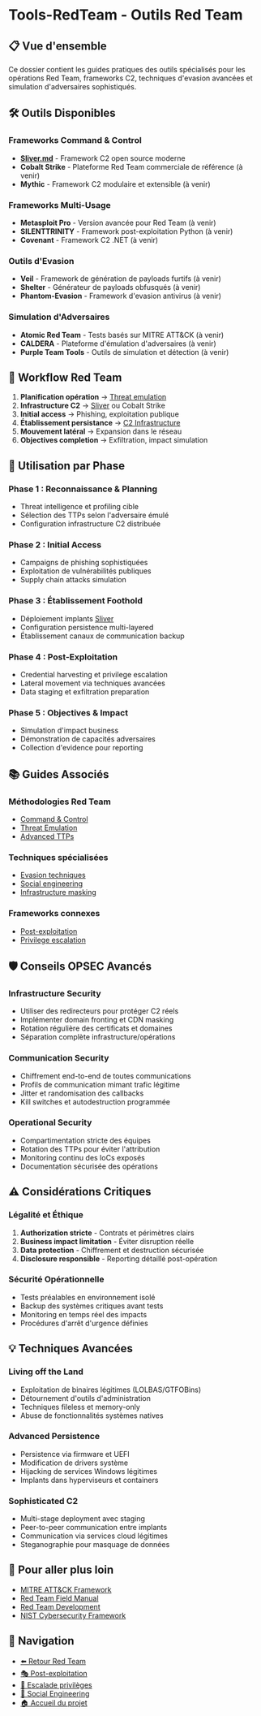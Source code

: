 # Tools-RedTeam - Outils Red Team

## 📋 Vue d'ensemble

Ce dossier contient les guides pratiques des outils spécialisés pour les opérations Red Team, frameworks C2, techniques d'evasion avancées et simulation d'adversaires sophistiqués.

## 🛠️ Outils Disponibles

### Frameworks Command & Control
- **[Sliver.md](Sliver.md)** - Framework C2 open source moderne
- **Cobalt Strike** - Plateforme Red Team commerciale de référence (à venir)
- **Mythic** - Framework C2 modulaire et extensible (à venir)

### Frameworks Multi-Usage
- **Metasploit Pro** - Version avancée pour Red Team (à venir)
- **SILENTTRINITY** - Framework post-exploitation Python (à venir)
- **Covenant** - Framework C2 .NET (à venir)

### Outils d'Evasion
- **Veil** - Framework de génération de payloads furtifs (à venir)
- **Shelter** - Générateur de payloads obfusqués (à venir)
- **Phantom-Evasion** - Framework d'evasion antivirus (à venir)

### Simulation d'Adversaires
- **Atomic Red Team** - Tests basés sur MITRE ATT&CK (à venir)
- **CALDERA** - Plateforme d'émulation d'adversaires (à venir)
- **Purple Team Tools** - Outils de simulation et détection (à venir)

## 🔄 Workflow Red Team

1. **Planification opération** → [Threat emulation](../01-Threat-Emulation/)
2. **Infrastructure C2** → [Sliver](Sliver.md) ou Cobalt Strike
3. **Initial access** → Phishing, exploitation publique
4. **Établissement persistance** → [C2 Infrastructure](../C2-Infrastructure/)
5. **Mouvement latéral** → Expansion dans le réseau
6. **Objectives completion** → Exfiltration, impact simulation

## 🎯 Utilisation par Phase

### Phase 1 : Reconnaissance & Planning
- Threat intelligence et profiling cible
- Sélection des TTPs selon l'adversaire émulé
- Configuration infrastructure C2 distribuée

### Phase 2 : Initial Access
- Campaigns de phishing sophistiquées
- Exploitation de vulnérabilités publiques
- Supply chain attacks simulation

### Phase 3 : Établissement Foothold
- Déploiement implants [Sliver](Sliver.md)
- Configuration persistence multi-layered
- Établissement canaux de communication backup

### Phase 4 : Post-Exploitation
- Credential harvesting et privilege escalation
- Lateral movement via techniques avancées
- Data staging et exfiltration preparation

### Phase 5 : Objectives & Impact
- Simulation d'impact business
- Démonstration de capacités adversaires
- Collection d'evidence pour reporting

## 📚 Guides Associés

### Méthodologies Red Team
- [Command & Control](../C2-Infrastructure/)
- [Threat Emulation](../01-Threat-Emulation/)
- [Advanced TTPs](../Advanced-TTPs/)

### Techniques spécialisées
- [Evasion techniques](../Evasion/)
- [Social engineering](../../07-Social-Engineering/)
- [Infrastructure masking](../Infrastructure/)

### Frameworks connexes
- [Post-exploitation](../../03-Post-Exploitation/Tools-PostExploitation/)
- [Privilege escalation](../../04-Privilege-Escalation/Tools-PrivEsc/)

## 🛡️ Conseils OPSEC Avancés

### Infrastructure Security
- Utiliser des redirecteurs pour protéger C2 réels
- Implémenter domain fronting et CDN masking
- Rotation régulière des certificats et domaines
- Séparation complète infrastructure/opérations

### Communication Security
- Chiffrement end-to-end de toutes communications
- Profils de communication mimant trafic légitime
- Jitter et randomisation des callbacks
- Kill switches et autodestruction programmée

### Operational Security
- Compartimentation stricte des équipes
- Rotation des TTPs pour éviter l'attribution
- Monitoring continu des IoCs exposés
- Documentation sécurisée des opérations

## ⚠️ Considérations Critiques

### Légalité et Éthique
1. **Authorization stricte** - Contrats et périmètres clairs
2. **Business impact limitation** - Éviter disruption réelle
3. **Data protection** - Chiffrement et destruction sécurisée
4. **Disclosure responsible** - Reporting détaillé post-opération

### Sécurité Opérationnelle
- Tests préalables en environnement isolé
- Backup des systèmes critiques avant tests
- Monitoring en temps réel des impacts
- Procédures d'arrêt d'urgence définies

## 💡 Techniques Avancées

### Living off the Land
- Exploitation de binaires légitimes (LOLBAS/GTFOBins)
- Détournement d'outils d'administration
- Techniques fileless et memory-only
- Abuse de fonctionnalités systèmes natives

### Advanced Persistence
- Persistence via firmware et UEFI
- Modification de drivers système
- Hijacking de services Windows légitimes
- Implants dans hyperviseurs et containers

### Sophisticated C2
- Multi-stage deployment avec staging
- Peer-to-peer communication entre implants
- Communication via services cloud légitimes
- Steganographie pour masquage de données

## 🔗 Pour aller plus loin

- [MITRE ATT&CK Framework](https://attack.mitre.org/)
- [Red Team Field Manual](https://github.com/tanprathan/RTFM)
- [Red Team Development](https://github.com/bluscreenofjeff/Red-Team-Infrastructure-Wiki)
- [NIST Cybersecurity Framework](https://www.nist.gov/cyberframework)

## 🧭 Navigation

- [⬅️ Retour Red Team](../README.md)
- [🎭 Post-exploitation](../../03-Post-Exploitation/Tools-PostExploitation/)
- [🚀 Escalade privilèges](../../04-Privilege-Escalation/Tools-PrivEsc/)
- [🎯 Social Engineering](../../07-Social-Engineering/Tools-SocialEng/)
- [🏠 Accueil du projet](../../README.md) 